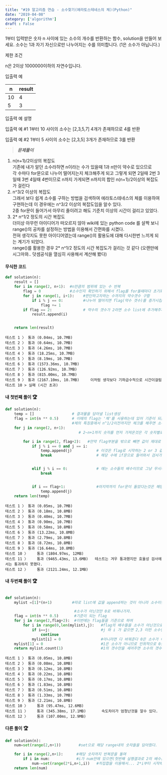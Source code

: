 ```yaml
---
title: "#19 알고리즘 연습 - 소수찾기(에라토스테네스의 체)(Python)"
date: "2019-04-08"
category: ['algorithm']
draft : False
---
```



1부터 입력받은 숫자 n 사이에 있는 소수의 개수를 반환하는 함수, solution을 만들어 보세요.
소수는 1과 자기 자신으로만 나누어지는 수를 의미합니다.
(1은 소수가 아닙니다.)


제한 조건

n은 2이상 1000000이하의 자연수입니다.


입출력 예

|n|	result|
|-|-|
|10|	4|
|5|	3|


입출력 예 설명

입출력 예 #1
1부터 10 사이의 소수는 [2,3,5,7] 4개가 존재하므로 4를 반환

입출력 예 #2
1부터 5 사이의 소수는 [2,3,5] 3개가 존재하므로 3를 반환


>__*문제풀이*__   
1.  n(n+1)/2이상의 복잡도   
기존에 내가 알던 소수라하면 n이라는 수가 있을때 1과 n만이 약수로 있으므로   
각 수마다 for문으로 나누어 떨어지는지 체크해주게 되고 그렇게 되면
2일때 2번 3일때 3번 4일때 4번이므로 n까지 가게되면 n까지의 합인 n(n+1)/2이상의 복잡도가 걸린다   
2. n^3/2 이상의 복잡도   
그래서 보다 쉽게 소수를 구하는 방법을 검색하여
에라토스테네스의 체를 이용하여 구현하는데 이 경우에는 n^3/2 이상의 복잡도임을 알수 있다.   
2중 for문이 들어가서 아무리 줄이려고 해도 기준치 이상의 시간이 걸리고 있었다.   
3. 2* n^1/2 정도의 시간 복잡도   
더이상 아무런 아이디어가 떠오르지 않아 wiki에 있는 python code 를 살짝 보니
range()의 공차를 설정하는 방법을 이용해서 간편화를 시켰다.   
전혀 생각지도 못한 아이디어였는데
range()의 활용도에 대해 다시한번 느끼게 되는 계기가 되었다.   
range()를 활용한 경우
2* n^1/2 정도의 시간 복잡도가 걸리는 것 같다 (오랜만에 시그마와.. 덧셈공식을 열심히 사용해서 계산해 봤다)


#### 무식한 코드
```python
def solution(n):
    result = []
    for i in range(2, n+1):  #n만큼의 범위에 있는 수 반복
        flag = 0             #소수인지 확인하기 위해서 flag를 for돌때마다 초기화
        for j in range(1, i+1):    #판단하고자하는 수까지의 약수갯수 구함
            if i % j == 0:         #나누어 떨어지면 flag(약수 갯수)를 증가시킴 
                flag += 1
        if flag == 2:              # 약수의 갯수가 2라면 소수 list에 추가해주자
            result.append(i)


    return len(result)
```
```
테스트 1 〉	통과 (0.04ms, 10.7MB)
테스트 2 〉	통과 (0.64ms, 10.7MB)
테스트 3 〉	통과 (4.26ms, 10.7MB)
테스트 4 〉	통과 (18.25ms, 10.7MB)
테스트 5 〉	통과 (8.19ms, 10.7MB)
테스트 6 〉	통과 (1573.36ms, 10.7MB)
테스트 7 〉	통과 (126.92ms, 10.7MB)
테스트 8 〉	통과 (815.00ms, 10.7MB)
테스트 9 〉	통과 (2167.10ms, 10.7MB)     이처럼 생각보다 기하급수적으로 시간이걸림
테스트 10 > 실패 (시간 초과)
```


#### 내 첫번째 풀이 🏆

```python
def solution(n):
    temp = []                 # 결과물을 담아낼 list생성
    flag = int(n ** 0.5)      # 이때의 flag는 '체'를 사용하는데 있어 기준이 되는 n^1/2를 나타낸다
                              #체의 특징중에서 n^1/2이전까지만 체크를 해주면 소수를 판별해줄수 있다.
    for j in range(2, n+1):             
                                 # 2~n+1까지 숫자를 먼저 가져온것은 각 숫자별로  flag까지의 숫자들로 나뉘는지 판단하여 넣어주기 위해 

        for i in range(2, flag+2):   #만약 flag부분을 밖으로 빼면 값이 제대로 나오지 않는다. 3의 배수가 append된다던지
            if j % i == 0 and j == i:      
                temp.append(j)           # 이것은 flag로 시작하는 2 or 3 같은 애들을 추가해주기 위해 넣어준 코드이다
                break                    # 해당 수에 if문으로 들어와서 검사가 끝났으면 내부 for문은 더이상 수행할 필요 없다.


            elif j % i == 0:             # 얘는 소수들의 배수이므로 그냥 무시하자
                break


            if i == flag+1:              #마지막까지 for문이 돌았다는것은 해당 j가 나뉘는게 없다는 뜻이고 소수라는 뜻이므로 j를 추가해준다
                temp.append(j)
    return len(temp)
```

```
테스트 1 〉	통과 (0.05ms, 10.7MB)
테스트 2 〉	통과 (0.18ms, 10.8MB)
테스트 3 〉	통과 (0.40ms, 10.7MB)
테스트 4 〉	통과 (0.90ms, 10.7MB)
테스트 5 〉	통과 (0.58ms, 10.8MB)
테스트 6 〉	통과 (13.22ms, 10.8MB)
테스트 7 〉	통과 (2.79ms, 10.8MB)
테스트 8 〉	통과 (8.72ms, 10.8MB)
테스트 9 〉	통과 (16.64ms, 10.8MB)
테스트 10 〉	통과 (1804.97ms, 12MB)
테스트 11 〉	통과 (9465.43ms, 13.6MB)   테스트는 겨우 통과했지만 효율성 검사에서는 통과하지 못했다.
테스트 12 〉	통과 (2121.24ms, 12.1MB)
```


#### 내 두번째 풀이 🏆
```python

def solution(n):
    mylist =[1]*(n+1)         #따로 list에 값을 append하는 것이 아니라 소수이면 1이도록 나타내는 list를 만들어 놓고

                               #소수가 아닌것만 0로 바꿔나가자.
    flag = int(n ** 0.5)       #기준이 되는 flag
    for j in range(2,flag+2):  #이번에는 flag들을 기준으로 하여
        for i in range(0,len(mylist),j):   #flag의 배수들을 소수가 아닌것으로 바꿔나가자
            if i==j:                       #j 와 i 가 같으면 2,3 이런 소수인 애들이므로 바꾸지 않고 계속 for문을 진행
                continue
            mylist[i] = 0                  #아니라면 다 바꿔준다 0은 소수가 아님을 나타내는 값
    mylist[1] = 0                          #1은 소수가 아니므로 인위적으로 0으로 대입해준다 ( 0은 내부 range에서 바뀌므로 제외)
    return mylist.count(1)                 #1의 갯수만을 세어주면 소수의 갯수가 세어진다

```

```
테스트 1 〉	통과 (0.05ms, 10.8MB)
테스트 2 〉	통과 (0.08ms, 10.8MB)
테스트 3 〉	통과 (0.12ms, 10.8MB)
테스트 4 〉	통과 (0.22ms, 10.8MB)
테스트 5 〉	통과 (0.17ms, 10.8MB)
테스트 6 〉	통과 (1.83ms, 10.8MB)
테스트 7 〉	통과 (0.51ms, 10.8MB)
테스트 8 〉	통과 (1.33ms, 10.7MB)
테스트 9 〉	통과 (2.21ms, 10.8MB)
테스트 10 〉	통과 (95.47ms, 12.6MB)
테스트 11 〉	통과 (345.38ms, 17.1MB)       속도차이가 엄청난것을 알수 있다.
테스트 12 〉	통과 (107.00ms, 12.9MB)
```


#### 다른 풀이 🏆

```python
def solution(n):
    num=set(range(2,n+1))        #set으로 해당 range내의 숫자들을 담아줬다.

    for i in range(2,n+1):      #해당 숫자까지 반복문을 돌며
        if i in num:            #i가 num안에 있으면(첫번째 실행결과로 2의 배수는 사라진다)
            num-=set(range(2*i,n+1,i))   #차집합을 이용해서... 2*i부터 시작해 지워나간다 (2*i부터 시작하면 2,3,이런 애들이 지워질염려 없음)
    return len(num)

```



